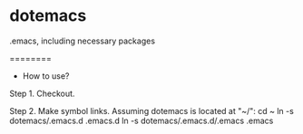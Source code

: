 dotemacs
========

.emacs, including necessary packages

========
* How to use?

Step 1. Checkout.

Step 2. Make symbol links. Assuming dotemacs is located at "~/":
cd ~
ln -s dotemacs/.emacs.d .emacs.d
ln -s dotemacs/.emacs.d/.emacs .emacs
